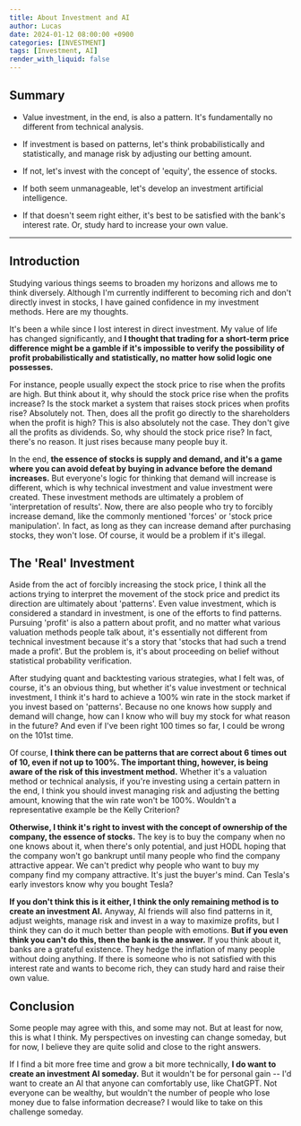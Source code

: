 ```yaml
---
title: About Investment and AI
author: Lucas
date: 2024-01-12 08:00:00 +0900
categories: [INVESTMENT]
tags: [Investment, AI]
render_with_liquid: false
---
```


## Summary

- Value investment, in the end, is also a pattern. It's fundamentally no different from technical analysis.

- If investment is based on patterns, let's think probabilistically and statistically, and manage risk by adjusting our betting amount.

- If not, let's invest with the concept of 'equity', the essence of stocks.

- If both seem unmanageable, let's develop an investment artificial intelligence.

- If that doesn't seem right either, it's best to be satisfied with the bank's interest rate. Or, study hard to increase your own value.

---

## Introduction

Studying various things seems to broaden my horizons and allows me to think diversely. Although I'm currently indifferent to becoming rich and don't directly invest in stocks, I have gained confidence in my investment methods. Here are my thoughts.

It's been a while since I lost interest in direct investment. My value of life has changed significantly, and **I thought that trading for a short-term price difference might be a gamble if it's impossible to verify the possibility of profit probabilistically and statistically, no matter how solid logic one possesses.**

For instance, people usually expect the stock price to rise when the profits are high. But think about it, why should the stock price rise when the profits increase? Is the stock market a system that raises stock prices when profits rise? Absolutely not. Then, does all the profit go directly to the shareholders when the profit is high? This is also absolutely not the case. They don't give all the profits as dividends. So, why should the stock price rise? In fact, there's no reason. It just rises because many people buy it.

In the end, **the essence of stocks is supply and demand, and it's a game where you can avoid defeat by buying in advance before the demand increases.** But everyone's logic for thinking that demand will increase is different, which is why technical investment and value investment were created. These investment methods are ultimately a problem of 'interpretation of results'. Now, there are also people who try to forcibly increase demand, like the commonly mentioned 'forces' or 'stock price manipulation'. In fact, as long as they can increase demand after purchasing stocks, they won't lose. Of course, it would be a problem if it's illegal.

## The 'Real' Investment

Aside from the act of forcibly increasing the stock price, I think all the actions trying to interpret the movement of the stock price and predict its direction are ultimately about 'patterns'. Even value investment, which is considered a standard in investment, is one of the efforts to find patterns. Pursuing 'profit' is also a pattern about profit, and no matter what various valuation methods people talk about, it's essentially not different from technical investment because it's a story that 'stocks that had such a trend made a profit'. But the problem is, it's about proceeding on belief without statistical probability verification.

After studying quant and backtesting various strategies, what I felt was, of course, it's an obvious thing, but whether it's value investment or technical investment, I think it's hard to achieve a 100% win rate in the stock market if you invest based on 'patterns'. Because no one knows how supply and demand will change, how can I know who will buy my stock for what reason in the future? And even if I've been right 100 times so far, I could be wrong on the 101st time.

Of course, **I think there can be patterns that are correct about 6 times out of 10, even if not up to 100%. The important thing, however, is being aware of the risk of this investment method.** Whether it's a valuation method or technical analysis, if you're investing using a certain pattern in the end, I think you should invest managing risk and adjusting the betting amount, knowing that the win rate won't be 100%. Wouldn't a representative example be the Kelly Criterion?

**Otherwise, I think it's right to invest with the concept of ownership of the company, the essence of stocks.** The key is to buy the company when no one knows about it, when there's only potential, and just HODL hoping that the company won't go bankrupt until many people who find the company attractive appear. We can't predict why people who want to buy my company find my company attractive. It's just the buyer's mind. Can Tesla's early investors know why you bought Tesla?

**If you don't think this is it either, I think the only remaining method is to create an investment AI.** Anyway, AI friends will also find patterns in it, adjust weights, manage risk and invest in a way to maximize profits, but I think they can do it much better than people with emotions. **But if you even think you can't do this, then the bank is the answer.** If you think about it, banks are a grateful existence. They hedge the inflation of many people without doing anything. If there is someone who is not satisfied with this interest rate and wants to become rich, they can study hard and raise their own value.

## Conclusion

Some people may agree with this, and some may not. But at least for now, this is what I think. My perspectives on investing can change someday, but for now, I believe they are quite solid and close to the right answers.

If I find a bit more free time and grow a bit more technically, **I do want to create an investment AI someday.** But it wouldn't be for personal gain -- I'd want to create an AI that anyone can comfortably use, like ChatGPT. Not everyone can be wealthy, but wouldn't the number of people who lose money due to false information decrease? I would like to take on this challenge someday.
